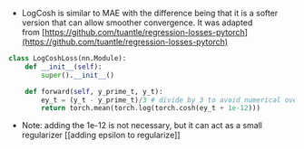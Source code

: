 - LogCosh is similar to MAE with the difference being that it is a softer version that can allow smoother convergence. It was adapted from [https://github.com/tuantle/regression-losses-pytorch](https://github.com/tuantle/regression-losses-pytorch)

```python
class LogCoshLoss(nn.Module):
    def __init__(self):
        super().__init__()

    def forward(self, y_prime_t, y_t):
        ey_t = (y_t - y_prime_t)/3 # divide by 3 to avoid numerical overflow in cosh
        return torch.mean(torch.log(torch.cosh(ey_t + 1e-12)))
```
- Note: adding the 1e-12 is not necessary, but it can act as a small regularizer [[adding epsilon to regularize]]
	